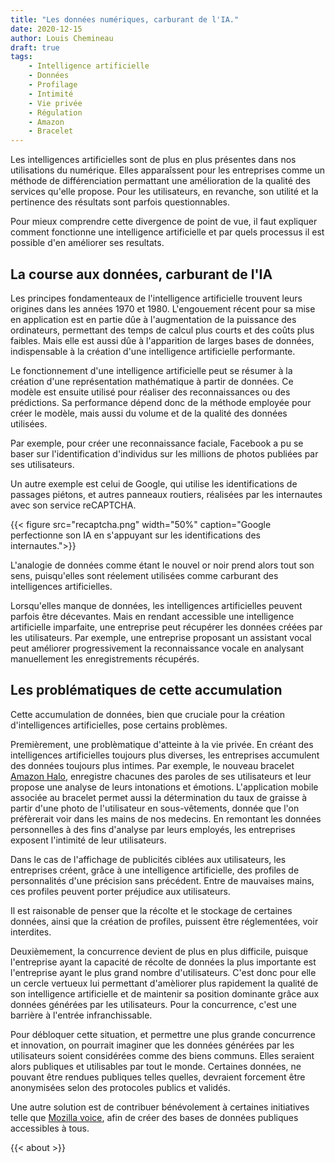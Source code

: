 ```yaml
---
title: "Les données numériques, carburant de l'IA."
date: 2020-12-15
author: Louis Chemineau
draft: true
tags:
    - Intelligence artificielle
    - Données
    - Profilage
    - Intimité
    - Vie privée
    - Régulation
    - Amazon
    - Bracelet
---
```


Les intelligences artificielles sont de plus en plus présentes dans nos utilisations du numérique. Elles apparaîssent pour les entreprises comme un méthode de différenciation permattant une amélioration de la qualité des services qu'elle propose. Pour les utilisateurs, en revanche, son utilité et la pertinence des résultats sont parfois questionnables.

Pour mieux comprendre cette divergence de point de vue, il faut expliquer comment fonctionne une intelligence artificielle et par quels processus il est possible d'en améliorer ses resultats.

## La course aux données, carburant de l'IA

Les principes fondamenteaux de l'intelligence artificielle trouvent leurs origines dans les années 1970 et 1980. L'engouement récent pour sa mise en application est en partie dûe à l'augmentation de la puissance des ordinateurs, permettant des temps de calcul plus courts et des coûts plus faibles. Mais elle est aussi dûe à l'apparition de larges bases de données, indispensable à la création d'une intelligence artificielle performante.

Le fonctionnement d'une intelligence artificielle peut se résumer à la création d'une représentation mathématique à partir de données. Ce modèle est ensuite utilisé pour réaliser des reconnaissances ou des prédictions. Sa performance dépend donc de la méthode employée pour créer le modèle, mais aussi du volume et de la qualité des données utilisées.

Par exemple, pour créer une reconnaissance faciale, Facebook a pu se baser sur l'identification d'individus sur les millions de photos publiées par ses utilisateurs.

Un autre exemple est celui de Google, qui utilise les identifications de passages piétons, et autres panneaux routiers, réalisées par les internautes avec son service reCAPTCHA.

{{< figure src="recaptcha.png" width="50%" caption="Google perfectionne son IA en s'appuyant sur les identifications des internautes.">}}

L'analogie de données comme étant le nouvel or noir prend alors tout son sens, puisqu'elles sont réelement utilisées comme carburant des intelligences artificielles.

Lorsqu'elles manque de données, les intelligences artificielles peuvent parfois être décevantes. Mais en rendant accessible une intelligence artificielle imparfaite, une entreprise peut récupérer les données créées par les utilisateurs. Par exemple, une entreprise proposant un assistant vocal peut améliorer progressivement la reconnaissance vocale en analysant manuellement les enregistrements récupérés.

## Les problématiques de cette accumulation

Cette accumulation de données, bien que cruciale pour la création d'intelligences artificielles, pose certains problèmes.

Premièrement, une problèmatique d'atteinte à la vie privée. En créant des intelligences artificielles toujours plus diverses, les entreprises accumulent des données toujours plus intimes. Par exemple, le nouveau bracelet [Amazon Halo](https://web.archive.org/web/20201211121027if_/https://www.washingtonpost.com/technology/2020/12/10/amazon-halo-band-review/), enregistre chacunes des paroles de ses utilisateurs et leur propose une analyse de leurs intonations et émotions. L'application mobile associée au bracelet permet aussi la détermination du taux de graisse à partir d'une photo de l'utilisateur en sous-vêtements, donnée que l'on préfèrerait voir dans les mains de nos medecins. En remontant les données personnelles à des fins d'analyse par leurs employés, les entreprises exposent l'intimité de leur utilisateurs.

Dans le cas de l'affichage de publicités ciblées aux utilisateurs, les entreprises créent, grâce à une intelligence artificielle, des profiles de personnalités d'une précision sans précédent. Entre de mauvaises mains, ces profiles peuvent porter préjudice aux utilisateurs.

Il est raisonable de penser que la récolte et le stockage de certaines données, ainsi que la création de profiles, puissent être réglementées, voir interdites.

Deuxièmement, la concurrence devient de plus en plus difficile, puisque l'entreprise ayant la capacité de récolte de données la plus importante est l'entreprise ayant le plus grand nombre d'utilisateurs. C'est donc pour elle un cercle vertueux lui permettant d'amèliorer plus rapidement la qualité de son intelligence artificielle et de maintenir sa position dominante grâce aux données générées par les utilisateurs. Pour la concurrence, c'est une barrière à l'entrée infranchissable.

Pour débloquer cette situation, et permettre une plus grande concurrence et innovation, on pourrait imaginer que les données générées par les utilisateurs soient considérées comme des biens communs. Elles seraient alors publiques et utilisables par tout le monde. Certaines données, ne pouvant être rendues publiques telles quelles, devraient forcement être anonymisées selon des protocoles publics et validés.

Une autre solution est de contribuer bénévolement à certaines initiatives telle que [Mozilla voice](https://voice.mozilla.org), afin de créer des bases de données publiques accessibles à tous.

{{< about >}}

